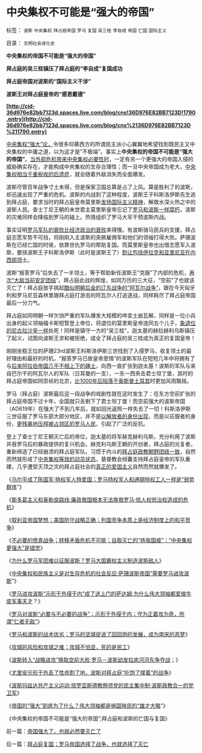 # 中央集权不可能是“强大的帝国”

标签： `波斯` `中央集权` `拜占庭帝国` `罗马` `复国` `吴三桂` `李自成` `帝国` `亡国` `国际主义` 

目录： `文明社会进化史`

**中央集权的帝国不可能是“强大的帝国”**

**拜占庭的吴三桂镇压了拜占庭的“李自成”复国成功**

**拜占庭帝国对波斯的“国际主义干涉”**

**波斯王对拜占庭皇帝的“感恩戴德”**

**[http://cid-36d976e82bb7123d.spaces.live.com/blog/cns!36D976E82BB7123D!1790.entry](http://cid-36d976e82bb7123d.spaces.live.com/blog/cns%2136D976E82BB7123D%211790.entry)**

[中央集权“强大”论，](../../../2010/9/7/战争转移危机矛盾不可能；中央集权强大是错觉.md)令很多仰慕西方的所谓民主派小心翼翼地希望找到既民主又中央集权的中庸之道，以为这才是“不极端”。事实上**中央集权的帝国不可能是“强大的帝国”**。[当外部危机带来中央集权必要性时](../../../2010/1/21/国家是危机管理的工具.md)，一定有另一个更强大的帝国入侵的威胁确实存在，才能构成中央集权的生存合理性；而一旦中央帝国成为老大，[中央集权相当于重税收的后遗症](../../../2010/9/2/国民的负担都是税收;税收不要“没收国民”.md)，就会随着外敌消失而全面爆发。

波斯尽管百年战争寸土未得，但是保家卫国总算是占了上风。算是胜利了的波斯，却迅速出现了严重的危机。波斯的内战到了这种程度，波斯王子科斯洛伊斯先生逃到拜占庭，要求当时的拜占庭皇帝莫里斯[发扬国际主义精神](../../../2009/9/27/无私国际主义才需要打广告做推广.md)，解救水深火热之中的波斯人民。查士丁尼王朝的未世君主莫里斯皇帝忘记了[罗马和波斯一样腐朽](../../../2010/7/6/亚里士多德的《政治学》预言了两千年中央集权毁灭性.md)，波斯的灾难同样会降临到罗马的碰上。热情组织了罗马大军干预波斯内战。

事实证明[罗马军队的衰败比经济政治的衰败](../../../2010/9/1/罗马军队由国军到党军再进化成皇军.md)来得慢。有波斯骑马民兵的支援，拜占庭志愿军势不可挡，将刚刚入主波斯的突厥雇佣军和他们的领袖打得大败。萨珊波斯在已经亡国的时侯，依靠世仇罗马的帮助复国。而莫里斯皇帝也出借志愿军入波斯，要挟波斯王子科斯洛伊斯（此时是波斯王了）[割让包括伊拉克和亚里尼亚在内西部领](../../../2010/9/10/波斯“战略大反攻”换来空前大败仗.md)土。

波斯“报答罗马”后失去了一半领土，等于帮助新任波斯王“克服”了内部的危机，[再次“大敌当前安定团结](../../../2010/1/21/国家是危机管理的工具.md)”。拜占庭此战的辉煌，如同万历的三大征，“空前”了也就该灭亡了！拜占庭放手挑起[酷似明朝后金的辽东战争的“阿瓦尔战争”](../../../2010/9/8/为什么大皇帝们都爱做牛皮军事天才？.md)，跟在今天匈牙利和罗马尼亚森林里跟拜占庭打游击的阿瓦尔人打追逐战，同样耗尽了拜占庭帝国最后一分力气。

拜占庭如同明朝一样欠饷严重的军队爆发大规模的哗变土崩瓦解，同样是一位小兵出身的起义领袖福卡斯短暂登上帝位，将退位的莫里斯皇帝连同五个儿子，[象退位的尼古拉沙皇一样](http://blog.sina.com.cn/s/blog_5563a64d0100aq6o.html)处死！同样是镇守一方的“吴三桂”，迦太基的赫拉赫利乌斯镇压了起义，试图向波斯王求和被拒绝，成全了拜占庭的吴三桂成为真正的复国皇帝！

刚刚坐稳王位的萨珊23rd波斯王科斯洛伊斯三世找到了入侵罗马，收复领土的最好理由和最好的时机，“报答罗马已故皇帝恩情”的波斯军队在短短几年中将拥有了与[后来阿拉伯帝国几乎不相上下的疆土](../../../2010/5/22/阿拉伯帝国崛起和王朝灭亡的内因.md)，向西一直扩张到迦太基！波斯的军队与来自巴尔干的阿瓦尔人的军队（日耳曼的一支），一东一西夹击君士坦丁堡，其时的拜占庭帝国如同崇祯的北京，[比1000年后陷落于奥斯曼土耳其](../../../2010/5/6/基督教推迟了欧美人权解放私有制达一千年！.md)时更加风雨飘摇。

罗马（拜占庭）波斯最后这一段战争的戏剧性就在这时发生了：在东方空前扩张的拜占庭帝国不过十年，全国就只丢剩下了君士坦丁堡！而空前强大的波斯帝国（AD619年）在强大了不到几年后，就如回光返照一样失去了一切！科斯洛伊斯三世征服了罗马东部大部分地区，并不是[以解放者的身份出现](../../../2010/5/22/中央集权大帝国迅速崩溃造就英雄史诗.md)，而是以征服者的身份，[更残暴地压榨被占领区的罗马人民](../../../2010/5/22/仁者无敌话宽容，伊斯兰和阿拉伯帝国.md)，引起了广泛的反抗。

登上了查士丁尼王朝灭亡后的帝位，迦太基的将军赫克赫利乌斯，充分利用了波斯并吞罗马后的暴政提供的复兴机会。赫克利乌斯王朝的开创者，拜占庭的光复者，重新缔造了已经崩溃的拜占庭军队。习惯于内斗的[拜占庭政教朝野团结一致](../../../2010/4/13/宗教的目的和权力的起源；宗教不是迷信.md)，自然而然就形成了[中央集权等效的动员状态](../../../2009/9/30/永久性的全国全民总动员.md)，基督教会倾囊支持拜占庭皇帝的军队重建，几乎遭受灭顶之灾的拜占庭社会的[真正的爱国主义](../../../2009/9/27/无私国际主义才需要打广告做推广.md)自然而然就爆发了。

《[乌尔平成了陈国军;特权军人特爱国；罗马特权军人和通钢特权工人一样是“弱势群体](../../../2010/9/6/“波斯未灭，何以减薪”.md)”》

《[斯多葛主义和奥勒良路线;廉政救国根本无法挽救罗马;低人权低治权造成的危机](../../../2010/9/7/奥勒良路线，廉政无法挽救罗马.md)》

《[叙利亚帝国梦想；美国防守战略正确；列国竞争本质上是经济制度上的和平竞争](../../../2010/9/7/国家之间本质上是经济制度的和平竞争.md)》

《[不必要的愤青战争；转移矛盾危机不可能；自取灭亡的“扬我国威”；“中央集权更强大”是错觉](../../../2010/9/7/战争转移危机矛盾不可能；中央集权强大是错觉.md)》

《[为什么罗马军团难以征服波斯？罗马大国霸权主义制造波斯敌人](../../../2010/9/8/为什么罗马军团难以征服波斯？.md)》

《[中央集权和民族主义是对生存危机的社会反应;萨珊波斯帝国“需要罗马进攻波斯](../../../2010/9/8/（罗马Vs波斯）类似（明朝Vs后金）.md)”》

《[罗马进攻波斯“示形于外侵于内”成了送上门的萨达姆;为什么伟大领袖都爱做牛皮军事天才](../../../2010/9/8/罗马－萨珊四百年战争，阿拉伯和亚美尼亚.md)？》

《[罗马对波斯“必要与不必要的战争”；示形于外侵于内；守为正着攻为奇，所谓“仁者无敌”](../../../2010/9/9/罗马不打波斯，皇帝和波斯都危险了.md)》

《[罗马和波斯的战术优劣；罗马的坚城促进了回回炮的发展，成为南宋的恶梦](../../../2010/9/9/罗马的坚城，成为南宋的恶梦.md)》

《[攻城的风险和攻城之难；攻城不怕坚，死的是民工](../../../2010/9/9/攻城不怕坚，死的是民工.md)》

《[波斯转入“战略进攻”换取空前大败;罗马－波斯幼发拉底河河东争夺战](../../../2010/9/10/波斯“战略大反攻”换来空前大败仗.md)；》

《[尤里安示形于外丢了性命割了地，波斯对拜占庭“吃饱了撑着”的战争](../../../2010/9/10/罗马，波斯，拜占庭“吃饱了撑着”的战争.md)》

《[波斯玛兹达共产主义运动;琐罗亚斯德教祭师党的民主集中制;波斯政教合一的党卫军](../../../2010/9/10/波斯玛兹达共产主义运动;Zenoaster民主集中制.md)》

《[帝国的“强大”到底为了什么？伟大领袖都是祸国殃民的“雄才大略](../../../2010/9/10/帝国强大了，也就必然要灭亡了.md)”》

《中央集权的帝国不可能是“强大的帝国”;拜占庭和波斯的亡国与复国》

前一篇：[帝国强大了，也就必然要灭亡了](../../../2010/9/10/帝国强大了，也就必然要灭亡了.md)

后一篇：[拜占庭复国；罗马帝国选择了战争，也就选择了灭亡](../../../2010/9/10/拜占庭复国；罗马帝国选择了战争，也就选择了灭亡.md)